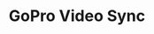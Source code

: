 ---
title: GoPro Video Sync
summary: "Tool to sync videos from two jointly mounted GoPros using data from multiple sensors"
weight: 20
resources:
  - name: thumb
    src: gopro-video-sync-thumb.svg
    params:
      alt: Dramatic vector art of a GoPro combined with a clapboard.
  - name: hero
    src: gopro-video-sync-hero.svg
    params:
      alt: Dramatic vector art of a GoPro combined with a clapboard.
links:
    - title: GitHub Repository
      url: https://github.com/evoth/gopro-video-sync
    - title: PyPI Package
      url: https://pypi.org/project/gopro-video-sync/
---